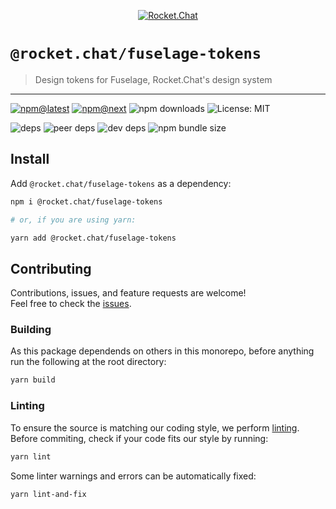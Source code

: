 <!--header-->

<p align="center">
  <a href="https://rocket.chat" title="Rocket.Chat">
    <img src="https://github.com/RocketChat/Rocket.Chat.Artwork/raw/master/Logos/2020/png/logo-horizontal-red.png" alt="Rocket.Chat" />
  </a>
</p>

# `@rocket.chat/fuselage-tokens`

> Design tokens for Fuselage, Rocket.Chat's design system

---

[![npm@latest](https://img.shields.io/npm/v/@rocket.chat/fuselage-tokens/latest?style=flat-square)](https://www.npmjs.com/package/@rocket.chat/icons/v/latest) [![npm@next](https://img.shields.io/npm/v/@rocket.chat/fuselage-tokens/next?style=flat-square)](https://www.npmjs.com/package/@rocket.chat/icons/v/next) ![npm downloads](https://img.shields.io/npm/dw/@rocket.chat/fuselage-tokens?style=flat-square) ![License: MIT](https://img.shields.io/npm/l/@rocket.chat/fuselage-tokens?style=flat-square)

![deps](https://img.shields.io/david/RocketChat/Rocket.Chat.Fuselage?path=packages%2Ffuselage-tokens&style=flat-square) ![peer deps](https://img.shields.io/david/peer/RocketChat/Rocket.Chat.Fuselage?path=packages%2Ffuselage-tokens&style=flat-square) ![dev deps](https://img.shields.io/david/dev/RocketChat/Rocket.Chat.Fuselage?path=packages%2Ffuselage-tokens&style=flat-square) ![npm bundle size](https://img.shields.io/bundlephobia/min/@rocket.chat/fuselage-tokens?style=flat-square)

<!--/header-->

## Install

<!--install-->

Add `@rocket.chat/fuselage-tokens` as a dependency:

```sh
npm i @rocket.chat/fuselage-tokens

# or, if you are using yarn:

yarn add @rocket.chat/fuselage-tokens
```

<!--/install-->

## Contributing

<!--contributing(msg)-->

Contributions, issues, and feature requests are welcome!<br />
Feel free to check the [issues](https://github.com/RocketChat/Rocket.Chat.Fuselage/issues).

<!--/contributing(msg)-->

### Building

As this package dependends on others in this monorepo, before anything run the following at the root directory:

<!--yarn(build)-->

```sh
yarn build
```

<!--/yarn(build)-->

### Linting

To ensure the source is matching our coding style, we perform [linting](<https://en.wikipedia.org/wiki/Lint_(software)>).
Before commiting, check if your code fits our style by running:

<!--yarn(lint)-->

```sh
yarn lint
```

<!--/yarn(lint)-->

Some linter warnings and errors can be automatically fixed:

<!--yarn(lint-and-fix)-->

```sh
yarn lint-and-fix
```

<!--/yarn(lint-and-fix)-->
